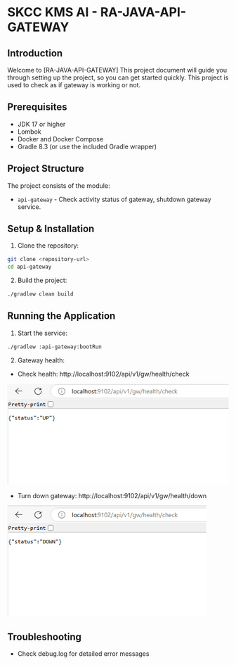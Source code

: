 # SKCC KMS AI - RA-JAVA-API-GATEWAY

## Introduction

Welcome to [RA-JAVA-API-GATEWAY] This project document will guide you through setting up the project, so you can get started quickly.
This project is used to check as if gateway is working or not.

## Prerequisites

- JDK 17 or higher
- Lombok
- Docker and Docker Compose
- Gradle 8.3 (or use the included Gradle wrapper)

## Project Structure

The project consists of the module:

- `api-gateway` - Check activity status of gateway, shutdown gateway service.

## Setup & Installation

1. Clone the repository:

```bash
git clone <repository-url>
cd api-gateway
```

2. Build the project:

```bash
./gradlew clean build
```
## Running the Application

1. Start the service:

```bash
./gradlew :api-gateway:bootRun
```

2. Gateway health:

- Check health: http://localhost:9102/api/v1/gw/health/check

![health check](docs/imgs/gateway-up.png)

- Turn down gateway: http://localhost:9102/api/v1/gw/health/down

![shutdown gateway](docs/imgs/gateway-down.png)

## Troubleshooting

- Check debug.log for detailed error messages


